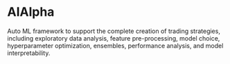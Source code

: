 # AIAlpha

Auto ML framework to support the complete creation of trading strategies, including exploratory data analysis, feature pre-processing, model choice, hyperparameter optimization, ensembles, performance analysis, and model interpretability.
